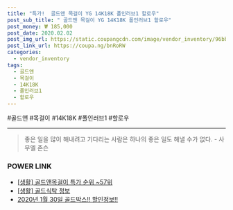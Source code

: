 ```yaml
--- 
title: "특가!  골드앤 목걸이 YG 14K18K 폴인러브1 할로우" 
post_sub_title: " 골드앤 목걸이 YG 14K18K 폴인러브1 할로우" 
post_money: ₩ 185,000 
post_date: 2020.02.02 
post_img_url: https://static.coupangcdn.com/image/vendor_inventory/96bb/01c11ca9bc8413267893ce3861686c623d4828ca9aee60b4c9d9b7f132ec.jpg 
post_link_url: https://coupa.ng/bnRoRW 
categories: 
  - vendor_inventory 
tags: 
  - 골드앤 
  - 목걸이 
  - 14K18K 
  - 폴인러브1 
  - 할로우 
--- 
```

  #골드앤 #목걸이 #14K18K #폴인러브1 #할로우 
<hr> 

> 좋은 일을 많이 해내려고 기다리는 사람은 하나의 좋은 일도 해낼 수가 없다. - 사무엘 존슨 


### POWER LINK

* <a href="https://blog.naver.com/sakai111/221793243838" target="_blank"> [생활] 골드앤목걸이 특가 순위 ~57위</a>
* <a href="https://blog.naver.com/fasyy4321/221765038807" target="_blank"> [생활] 골드식탁 정보 </a>
* <a href="https://blog.naver.com/sakai111/221789717490" target="_blank">2020년 1월 30일 골드박스!! 할인정보!!</a>

